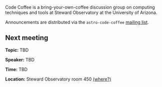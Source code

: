 Code Coffee is a bring-your-own-coffee discussion group on computing techniques and tools at Steward Observatory at the University of Arizona.

Announcements are distributed via the `astro-code-coffee` [mailing list](https://list.arizona.edu/sympa/info/astro-code-coffee).

## Next meeting

**Topic:** TBD

**Speaker:** TBD

**Time:** TBD

**Location:** Steward Observatory room 450 [(where?)](https://maps.arizona.edu/room/?room=0450&bldg=0065.01)